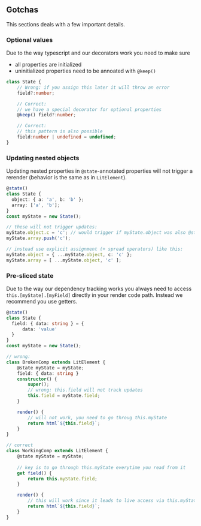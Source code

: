 ## Gotchas

This sections deals with a few important details.

### Optional values

Due to the way typescript and our decorators work you need to make sure
* all properties are initialized
* uninitialized properties need to be annoated with ```@keep()```

```ts
class State {
    // Wrong: if you assign this later it will throw an error
    field?:number;

    // Correct:
    // we have a special decorator for optional properties
    @keep() field?:number;

    // Correct:
    // this pattern is also possible
    field:number | undefined = undefined;
}
```

### Updating nested objects
Updating nested properties in `@state`-annotated properties will not trigger a rerender (behavior is the same as in `LitElement`).

```ts
@state()
class State {
  object: { a: 'a', b: 'b' };
  array: ['a', 'b'];
}
const myState = new State();

// these will not trigger updates:
myState.object.c = 'c'; // would trigger if myState.object was also @state()-decorated!
myState.array.push('c');

// instead use explicit assignment (+ spread operators) like this:
myState.object = { ...myState.object, c: 'c' };
myState.array = [ ...myState.object, 'c' ];
```

### Pre-sliced state
Due to the way our dependency tracking works you always need to access `this.[myState].[myField]` directly in your render code path.
Instead we recommend you use getters.

```ts
@state()
class State {
  field: { data: string } = {
      data: 'value'
  } 
}
const myState = new State();

// wrong:
class BrokenComp extends LitElement {
    @state myState = myState;
    field: { data: string }
    constructor() {
        super();
        // wrong: this.field will not track updates
        this.field = myState.field;
    }

    render() {
        // will not work, you need to go throug this.myState
        return html`${this.field}`;
    }
}

// correct
class WorkingComp extends LitElement {
    @state myState = myState;
    
    // key is to go through this.myState everytime you read from it
    get field() {
        return this.myState.field;
    }

    render() {
        // this will work since it leads to live access via this.myState
        return html`${this.field}`;
    }
}
```